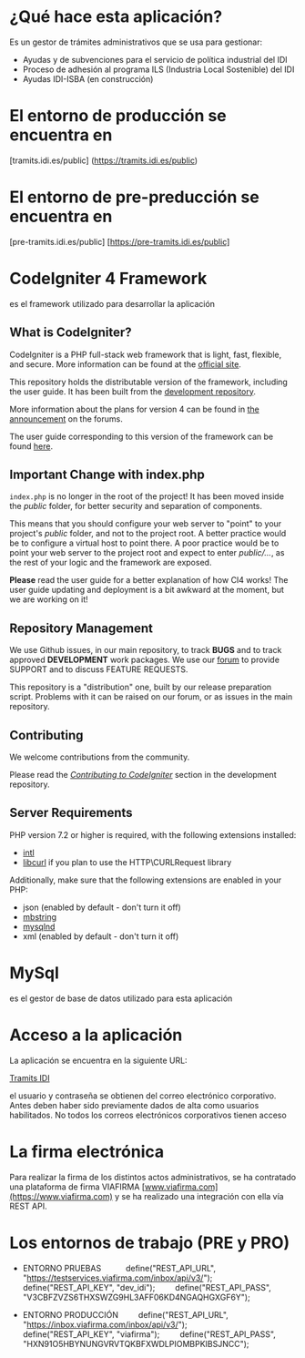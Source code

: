 # ¿Qué hace esta aplicación?

Es un gestor de trámites administrativos que se usa para gestionar:
- Ayudas y de subvenciones para el servicio de política industrial del IDI
- Proceso de adhesión al programa ILS (Industria Local Sostenible) del IDI 
- Ayudas IDI-ISBA (en construcción)

# El entorno de producción se encuentra en 

[tramits.idi.es/public] (https://tramits.idi.es/public)

# El entorno de pre-preducción se encuentra en 

[pre-tramits.idi.es/public] [https://pre-tramits.idi.es/public]

# CodeIgniter 4 Framework

es el framework utilizado para desarrollar la aplicación

## What is CodeIgniter?

CodeIgniter is a PHP full-stack web framework that is light, fast, flexible, and secure. 
More information can be found at the [official site](http://codeigniter.com).

This repository holds the distributable version of the framework,
including the user guide. It has been built from the 
[development repository](https://github.com/codeigniter4/CodeIgniter4).

More information about the plans for version 4 can be found in [the announcement](http://forum.codeigniter.com/thread-62615.html) on the forums.

The user guide corresponding to this version of the framework can be found
[here](https://codeigniter4.github.io/userguide/). 


## Important Change with index.php

`index.php` is no longer in the root of the project! It has been moved inside the *public* folder,
for better security and separation of components.

This means that you should configure your web server to "point" to your project's *public* folder, and
not to the project root. A better practice would be to configure a virtual host to point there. A poor practice would be to point your web server to the project root and expect to enter *public/...*, as the rest of your logic and the
framework are exposed.

**Please** read the user guide for a better explanation of how CI4 works!
The user guide updating and deployment is a bit awkward at the moment, but we are working on it!

## Repository Management

We use Github issues, in our main repository, to track **BUGS** and to track approved **DEVELOPMENT** work packages.
We use our [forum](http://forum.codeigniter.com) to provide SUPPORT and to discuss
FEATURE REQUESTS.

This repository is a "distribution" one, built by our release preparation script. 
Problems with it can be raised on our forum, or as issues in the main repository.

## Contributing

We welcome contributions from the community.

Please read the [*Contributing to CodeIgniter*](https://github.com/codeigniter4/CodeIgniter4/blob/develop/contributing.md) section in the development repository.

## Server Requirements

PHP version 7.2 or higher is required, with the following extensions installed: 

- [intl](http://php.net/manual/en/intl.requirements.php)
- [libcurl](http://php.net/manual/en/curl.requirements.php) if you plan to use the HTTP\CURLRequest library

Additionally, make sure that the following extensions are enabled in your PHP:

- json (enabled by default - don't turn it off)
- [mbstring](http://php.net/manual/en/mbstring.installation.php)
- [mysqlnd](http://php.net/manual/en/mysqlnd.install.php)
- xml (enabled by default - don't turn it off)

# MySql

es el gestor de base de datos utilizado para esta aplicación

# Acceso a la aplicación

La aplicación se encuentra en la siguiente URL:

[Tramits IDI](https://tramits.idi.es/public)

el usuario y contraseña se obtienen del correo electrónico corporativo. Antes deben haber sido previamente dados de alta como usuarios habilitados. No todos los correos electrónicos corporativos tienen acceso

# La firma electrónica

Para realizar la firma de los distintos actos administrativos, se ha contratado una plataforma de firma VIAFIRMA [www.viafirma.com](https://www.viafirma.com) y se ha realizado una integración con ella vía REST API.

# Los entornos de trabajo (PRE y PRO)

 - ENTORNO PRUEBAS  
        define("REST_API_URL", "https://testservices.viafirma.com/inbox/api/v3/");
        define("REST_API_KEY", "dev_idi");
        define("REST_API_PASS", "V3CBFZVZS6THXSWZG9HL3AFF06KD4NGAQHGXGF6Y");


 - ENTORNO PRODUCCIÓN
        define("REST_API_URL", "https://inbox.viafirma.com/inbox/api/v3/");
        define("REST_API_KEY", "viafirma");
        define("REST_API_PASS", "HXN91O5HBYNUNGVRVTQKBFXWDLPIOMBPKIBSJNCC");


